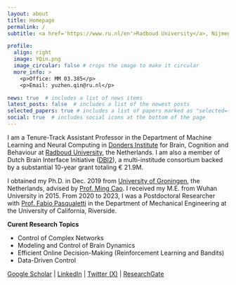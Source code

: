 ```yaml
---
layout: about
title: Homepage
permalink: /
subtitle: <a href='https://www.ru.nl/en'>Radboud University</a>, Nijmegen, Netherlands. 

profile:
  align: right
  image: YQin.png
  image_circular: false # crops the image to make it circular
  more_info: >
    <p>Office: MM 03.385</p>
    <p>Email: yuzhen.qin@ru.nl</p>

news: true  # includes a list of news items
latest_posts: false  # includes a list of the newest posts
selected_papers: true # includes a list of papers marked as "selected={true}"
social: true  # includes social icons at the bottom of the page
---
```


I am a Tenure-Track Assistant Professor in the Department of Machine Learning and Neural Computing in [Donders Institute](https://www.ru.nl/donders/) for Brain, Cognition and Behaviour at [Radboud University](https://www.ru.nl/en), the Netherlands. I am also a member of Dutch Brain Interface Initiative ([DBI2](https://dbi2.nl/about-dbi2)), a multi-institude consortium backed by a substantial 10-year grant totaling € 21.9M. 

I obtained my Ph.D. in Dec. 2019 from [University of Groningen](https://www.rug.nl), the Netherlands, advised by [Prof. Ming Cao](https://www.rug.nl/staff/m.cao/). I received my M.E. from Wuhan University in 2015. From 2020 to 2023, I was a Postdoctoral Researcher with [Prof. Fabio Pasqualetti](https://www.fabiopas.it/index.html) in the Department of Mechanical Engineering  at the University of California, Riverside.

**Curent Research Topics**
- Control of Complex Networks
- Modeling and Control of Brain Dynamics
- Efficient Online Decision-Making (Reinforcement Learning and Bandits) 
- Data-Driven Control

[Google Scholar](https://scholar.google.com/citations?user=C6BNYB0AAAAJ&hl) | [LinkedIn](https://www.linkedin.com/in/yuzhen-qin-708340169/) | [Twitter (X)](https://twitter.com/YuzhenQin) | [ResearchGate](https://www.researchgate.net/profile/Yuzhen-Qin) 
